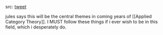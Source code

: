 src: [tweet](https://twitter.com/_julesh_/status/1673676078290747393?s=20)

jules says this will be the central themes in coming years of [[Applied Category Theory]]. I MUST follow these things if i ever wish to be in this field, which i desperately do.

